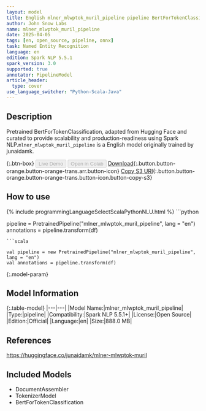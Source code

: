 ```yaml
---
layout: model
title: English mlner_mlwptok_muril_pipeline pipeline BertForTokenClassification from junaidamk
author: John Snow Labs
name: mlner_mlwptok_muril_pipeline
date: 2025-04-05
tags: [en, open_source, pipeline, onnx]
task: Named Entity Recognition
language: en
edition: Spark NLP 5.5.1
spark_version: 3.0
supported: true
annotator: PipelineModel
article_header:
  type: cover
use_language_switcher: "Python-Scala-Java"
---
```


## Description

Pretrained BertForTokenClassification, adapted from Hugging Face and curated to provide scalability and production-readiness using Spark NLP.`mlner_mlwptok_muril_pipeline` is a English model originally trained by junaidamk.

{:.btn-box}
<button class="button button-orange" disabled>Live Demo</button>
<button class="button button-orange" disabled>Open in Colab</button>
[Download](https://s3.amazonaws.com/auxdata.johnsnowlabs.com/public/models/mlner_mlwptok_muril_pipeline_en_5.5.1_3.0_1743865192787.zip){:.button.button-orange.button-orange-trans.arr.button-icon}
[Copy S3 URI](s3://auxdata.johnsnowlabs.com/public/models/mlner_mlwptok_muril_pipeline_en_5.5.1_3.0_1743865192787.zip){:.button.button-orange.button-orange-trans.button-icon.button-copy-s3}

## How to use



<div class="tabs-box" markdown="1">
{% include programmingLanguageSelectScalaPythonNLU.html %}
```python

pipeline = PretrainedPipeline("mlner_mlwptok_muril_pipeline", lang = "en")
annotations =  pipeline.transform(df)   

```
```scala

val pipeline = new PretrainedPipeline("mlner_mlwptok_muril_pipeline", lang = "en")
val annotations = pipeline.transform(df)

```
</div>

{:.model-param}
## Model Information

{:.table-model}
|---|---|
|Model Name:|mlner_mlwptok_muril_pipeline|
|Type:|pipeline|
|Compatibility:|Spark NLP 5.5.1+|
|License:|Open Source|
|Edition:|Official|
|Language:|en|
|Size:|888.0 MB|

## References

https://huggingface.co/junaidamk/mlner-mlwptok-muril

## Included Models

- DocumentAssembler
- TokenizerModel
- BertForTokenClassification